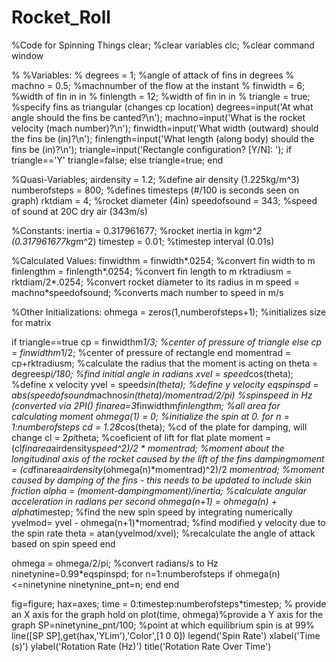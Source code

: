 # Rocket_Roll

%Code for Spinning Things
clear; %clear variables
clc; %clear command window

% %Variables:
% degrees = 1; %angle of attack of fins in degrees
% machno = 0.5; %machnumber of the flow at the instant
% finwidth = 6; %width of fin in in
% finlength = 12; %width of fin in in
% triangle = true; %specify fins as triangular (changes cp location)
degrees=input('At what angle should the fins be canted?\n');
machno=input('What is the rocket velocity (mach number)?\n');
finwidth=input('What width (outward) should the fins be (in)?\n');
finlength=input('What length (along body) should the fins be (in)?\n');
triangle=input('Rectangle configuration? [Y/N]: ');
if triangle=='Y'
    triangle=false;
else
    triangle=true;
end

%Quasi-Variables;
airdensity = 1.2; %define air density (1.225kg/m^3)
numberofsteps = 800; %defines timesteps (#/100 is seconds seen on graph)
rktdiam = 4; %rocket diameter (4in)
speedofsound = 343; %speed of sound at 20C dry air (343m/s)

%Constants:
inertia = 0.317961677; %rocket inertia in kg*m^2 (0.317961677kg*m^2)
timestep = 0.01; %timestep interval (0.01s)

%Calculated Values:
finwidthm = finwidth*.0254; %convert fin width to m
finlengthm = finlength*.0254; %convert fin length to m
rktradiusm = rktdiam/2*.0254; %convert rocket diameter to its radius in m
speed = machno*speedofsound; %converts mach number to speed in m/s

%Other Initializations:
ohmega = zeros(1,numberofsteps+1); %initializes size for matrix


if triangle==true
    cp = finwidthm*1/3; %center of pressure of triangle
else
    cp = finwidthm*1/2; %center of pressure of rectangle
end
momentrad = cp+rktradiusm; %calculate the radius that the moment is acting on
theta = degrees*pi/180; %find initial angle in radians
xvel = speed*cos(theta); %define x velocity
yvel = speed*sin(theta); %define y velocity
eqspinspd = abs(speedofsound*machno*sin(theta)/momentrad/2/pi) %spinspeed in Hz (converted via 2PI()
finarea=3*finwidthm*finlengthm; %all area for calculating moment
ohmega(1) = 0; %initialize the spin at 0.
for n = 1:numberofsteps
    cd = 1.28*cos(theta); %cd of the plate for damping, will change
    cl = 2*pi*theta; %coeficient of lift for flat plate
    moment = (cl*finarea*airdensity*speed^2)/2 * momentrad; %moment about the longitudinal axis of the rocket caused by the lift of the fins
    dampingmoment = (cd*finarea*airdensity*(ohmega(n)*momentrad)^2)/2 *momentrad; %moment caused by damping of the fins - this needs to be updated to include skin friction
    alpha = (moment-dampingmoment)/inertia; %calculate angular acceleration in radians per second
    ohmega(n+1) = ohmega(n) + alpha*timestep; %find the new spin speed by integrating numerically
    yvelmod= yvel - ohmega(n+1)*momentrad; %find modified y velocity due to the spin rate
    theta = atan(yvelmod/xvel); %recalculate the angle of attack based on spin speed
end

ohmega = ohmega/2/pi; %convert radians/s to Hz
ninetynine=0.99*eqspinspd;
for n=1:numberofsteps
    if ohmega(n)<=ninetynine
        ninetynine_pnt=n;
    end
end

fig=figure;
hax=axes;
time = 0:timestep:numberofsteps*timestep; % provide an X axis for the graph
hold on
plot(time, ohmega)%provide a Y axis for the graph
SP=ninetynine_pnt/100; %point at which equilibrium spin is at 99%
line([SP SP],get(hax,'YLim'),'Color',[1 0 0])
legend('Spin Rate')
xlabel('Time (s)')
ylabel('Rotation Rate (Hz)')
title('Rotation Rate Over Time')
